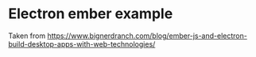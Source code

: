 # Electron ember example

Taken from https://www.bignerdranch.com/blog/ember-js-and-electron-build-desktop-apps-with-web-technologies/
